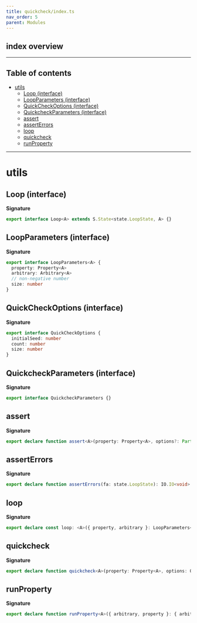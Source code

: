 ```yaml
---
title: quickcheck/index.ts
nav_order: 5
parent: Modules
---
```


## index overview

---

<h2 class="text-delta">Table of contents</h2>

- [utils](#utils)
  - [Loop (interface)](#loop-interface)
  - [LoopParameters (interface)](#loopparameters-interface)
  - [QuickCheckOptions (interface)](#quickcheckoptions-interface)
  - [QuickcheckParameters (interface)](#quickcheckparameters-interface)
  - [assert](#assert)
  - [assertErrors](#asserterrors)
  - [loop](#loop)
  - [quickcheck](#quickcheck)
  - [runProperty](#runproperty)

---

# utils

## Loop (interface)

**Signature**

```ts
export interface Loop<A> extends S.State<state.LoopState, A> {}
```

## LoopParameters (interface)

**Signature**

```ts
export interface LoopParameters<A> {
  property: Property<A>
  arbitrary: Arbitrary<A>
  // non-negative number
  size: number
}
```

## QuickCheckOptions (interface)

**Signature**

```ts
export interface QuickCheckOptions {
  initialSeed: number
  count: number
  size: number
}
```

## QuickcheckParameters (interface)

**Signature**

```ts
export interface QuickcheckParameters {}
```

## assert

**Signature**

```ts
export declare function assert<A>(property: Property<A>, options?: Partial<QuickCheckOptions>)
```

## assertErrors

**Signature**

```ts
export declare function assertErrors(fa: state.LoopState): IO.IO<void>
```

## loop

**Signature**

```ts
export declare const loop: <A>({ property, arbitrary }: LoopParameters<A>) => Loop<void>
```

## quickcheck

**Signature**

```ts
export declare function quickcheck<A>(property: Property<A>, options: QuickCheckOptions)
```

## runProperty

**Signature**

```ts
export declare function runProperty<A>({ arbitrary, property }: { arbitrary: Arbitrary<A>; property: Property<A> })
```
